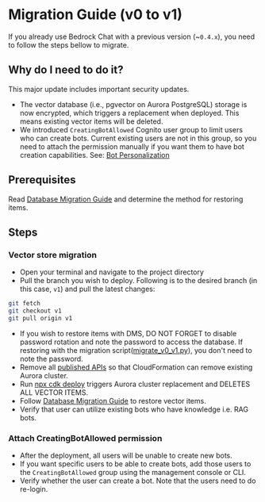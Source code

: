 # Migration Guide (v0 to v1)

If you already use Bedrock Chat with a previous version (~`0.4.x`), you need to follow the steps bellow to migrate.

## Why do I need to do it?

This major update includes important security updates.

- The vector database (i.e., pgvector on Aurora PostgreSQL) storage is now encrypted, which triggers a replacement when deployed. This means existing vector items will be deleted.
- We introduced `CreatingBotAllowed` Cognito user group to limit users who can create bots. Current existing users are not in this group, so you need to attach the permission manually if you want them to have bot creation capabilities. See: [Bot Personalization](../../README.md#bot-personalization)

## Prerequisites

Read [Database Migration Guide](./DATABASE_MIGRATION.md) and determine the method for restoring items.

## Steps

### Vector store migration

- Open your terminal and navigate to the project directory
- Pull the branch you wish to deploy. Following is to the desired branch (in this case, `v1`) and pull the latest changes:

```sh
git fetch
git checkout v1
git pull origin v1
```

- If you wish to restore items with DMS, DO NOT FORGET to disable password rotation and note the password to access the database. If restoring with the migration script([migrate_v0_v1.py](./migrate_v0_v1.py)), you don't need to note the password.
- Remove all [published APIs](../PUBLISH_API.md) so that CloudFormation can remove existing Aurora cluster.
- Run [npx cdk deploy](../README.md#deploy-using-cdk) triggers Aurora cluster replacement and DELETES ALL VECTOR ITEMS.
- Follow [Database Migration Guide](./DATABASE_MIGRATION.md) to restore vector items.
- Verify that user can utilize existing bots who have knowledge i.e. RAG bots.

### Attach CreatingBotAllowed permission

- After the deployment, all users will be unable to create new bots.
- If you want specific users to be able to create bots, add those users to the `CreatingBotAllowed` group using the management console or CLI.
- Verify whether the user can create a bot. Note that the users need to do re-login.
